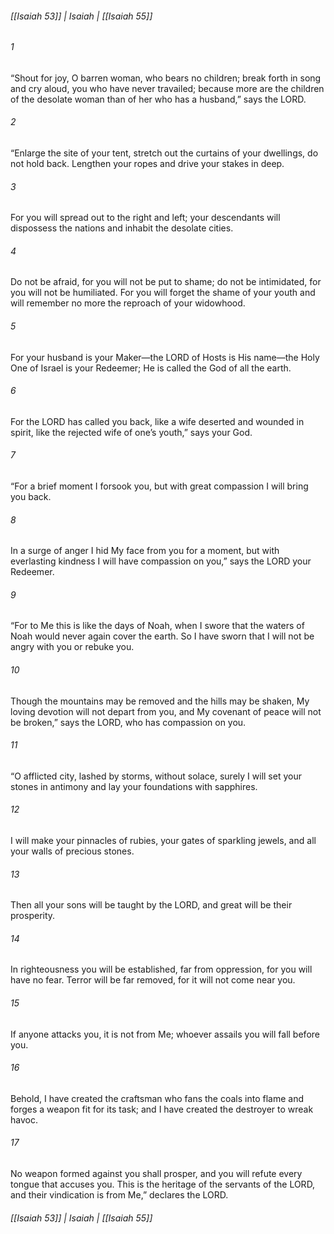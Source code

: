 ###### [[Isaiah 53]] | Isaiah | [[Isaiah 55]]

###### 1
“Shout for joy, O barren woman, who bears no children; break forth in song and cry aloud, you who have never travailed; because more are the children of the desolate woman than of her who has a husband,” says the LORD.
###### 2
“Enlarge the site of your tent, stretch out the curtains of your dwellings, do not hold back. Lengthen your ropes and drive your stakes in deep.
###### 3
For you will spread out to the right and left; your descendants will dispossess the nations and inhabit the desolate cities.
###### 4
Do not be afraid, for you will not be put to shame; do not be intimidated, for you will not be humiliated. For you will forget the shame of your youth and will remember no more the reproach of your widowhood.
###### 5
For your husband is your Maker—the LORD of Hosts is His name—the Holy One of Israel is your Redeemer; He is called the God of all the earth.
###### 6
For the LORD has called you back, like a wife deserted and wounded in spirit, like the rejected wife of one’s youth,” says your God.
###### 7
“For a brief moment I forsook you, but with great compassion I will bring you back.
###### 8
In a surge of anger I hid My face from you for a moment, but with everlasting kindness I will have compassion on you,” says the LORD your Redeemer.
###### 9
“For to Me this is like the days of Noah, when I swore that the waters of Noah would never again cover the earth. So I have sworn that I will not be angry with you or rebuke you.
###### 10
Though the mountains may be removed and the hills may be shaken, My loving devotion will not depart from you, and My covenant of peace will not be broken,” says the LORD, who has compassion on you.
###### 11
“O afflicted city, lashed by storms, without solace, surely I will set your stones in antimony and lay your foundations with sapphires.
###### 12
I will make your pinnacles of rubies, your gates of sparkling jewels, and all your walls of precious stones.
###### 13
Then all your sons will be taught by the LORD, and great will be their prosperity.
###### 14
In righteousness you will be established, far from oppression, for you will have no fear. Terror will be far removed, for it will not come near you.
###### 15
If anyone attacks you, it is not from Me; whoever assails you will fall before you.
###### 16
Behold, I have created the craftsman who fans the coals into flame and forges a weapon fit for its task; and I have created the destroyer to wreak havoc.
###### 17
No weapon formed against you shall prosper, and you will refute every tongue that accuses you. This is the heritage of the servants of the LORD, and their vindication is from Me,” declares the LORD.

###### [[Isaiah 53]] | Isaiah | [[Isaiah 55]]
